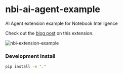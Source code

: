 # nbi-ai-agent-example
AI Agent extension example for Notebook Intelligence

Check out the [blog post](https://notebook-intelligence.github.io/notebook-intelligence/blog/2025/02/09/building-ai-agents-for-jupyterlab.html) on this extension.

![nbi-extension-example](media/nbi-ai-agent-demo.gif)


### Development install

```bash
pip install -e "."
```
